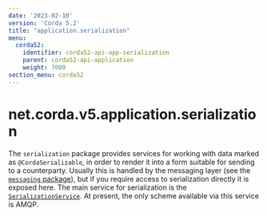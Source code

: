 ```yaml
---
date: '2023-02-10'
version: 'Corda 5.2'
title: "application.serialization"
menu:
  corda52:
    identifier: corda52-api-app-serialization
    parent: corda52-api-application
    weight: 7000
section_menu: corda52
---
```

# net.corda.v5.application.serialization
The `serialization` package provides services for working with data marked as `@CordaSerializable`, in order to render it into a form suitable for sending to a counterparty. Usually this is handled by the messaging layer (see the <a href="messaging.md">`messaging` package</a>), but if you require access to serialization directly it is exposed here. The main service for serialization is the <a href="/en/api-ref/corda/{{<version-num>}}/net/corda/v5/application/serialization/SerializationService.html" target="_blank">`SerializationService`</a>. At present, the only scheme available via this service is AMQP.
